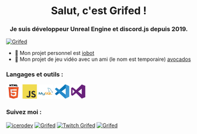 <h1 align="center">Salut, c'est Grifed !</h1>

<h3 align="center">Je suis développeur Unreal Engine et discord.js depuis 2019.</h3>

<p>
	<a href="https://twitter.com/Grifed_" target="blank"><img src="https://img.shields.io/twitter/follow/Grifed_?logo=twitter&style=for-the-badge" alt="Grifed" /></a>
</p>

- 🚧 Mon projet personnel est [iobot](https://top.gg/bot/699257396983496724)
- 🚧 Mon projet de jeu vidéo avec un ami (le nom est temporaire) [avocados](https://discord.gg/5SMUu6UdvE)

### Langages et outils :

<p>
	<a href="https://www.w3.org/html/" target="_blank"><img src="https://raw.githubusercontent.com/devicons/devicon/master/icons/html5/html5-original-wordmark.svg" alt="html5" width="40" height="40"/></a>
	<a href="https://developer.mozilla.org/en-US/docs/Web/JavaScript" target="_blank"><img src="https://raw.githubusercontent.com/devicons/devicon/master/icons/javascript/javascript-original.svg" alt="javascript" width="40" height="40"/></a>
	<a href="https://www.mysql.com/" target="_blank"><img src="https://raw.githubusercontent.com/devicons/devicon/master/icons/mysql/mysql-original-wordmark.svg" alt="mysql" width="40" height="40"/></a>
	<a href="https://code.visualstudio.com/" target="_blank"><img src="https://raw.githubusercontent.com/devicons/devicon/master/icons/vscode/vscode-original.svg" alt="Visual Studio Code" width="40" height="40"/></a>
	<a href="https://visualstudio.com/" target="_blank"><img src="https://raw.githubusercontent.com/devicons/devicon/master/icons/visualstudio/visualstudio-plain.svg" alt="Visual Studio" width="40" height="40"/></a>
</p>

### Suivez moi :

<p align="left">
	<a href="https://twitter.com/Grifed_" target="blank"><img align="center" src="https://cdn.icon-icons.com/icons2/122/PNG/512/twitter_socialnetwork_20007.png" alt="icerodev" height="40" /></a>
	<a href="https://discord.com/users/406119345543053333" target="blank"><img align="center" src="https://discord.com/assets/145dc557845548a36a82337912ca3ac5.svg" alt="Grifed" height="40" /></a>
	<a href="https://www.twitch.tv/Grifed_" target="blank"><img align="center" src="https://cdn.icon-icons.com/icons2/2407/PNG/512/twitch_icon_146123.png" alt="Twitch Grifed" height="40" /></a>
	<a href="https://discord.gg/f8bHxkfbp4" target="blank"><img align="center" src="https://cdn.icon-icons.com/icons2/2108/PNG/512/discord_icon_130958.png" alt="Grifed" height="40" />
</p>
